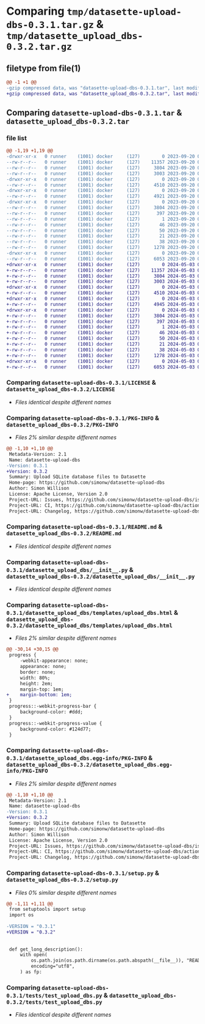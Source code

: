 # Comparing `tmp/datasette-upload-dbs-0.3.1.tar.gz` & `tmp/datasette_upload_dbs-0.3.2.tar.gz`

## filetype from file(1)

```diff
@@ -1 +1 @@
-gzip compressed data, was "datasette-upload-dbs-0.3.1.tar", last modified: Wed Sep 20 04:19:39 2023, max compression
+gzip compressed data, was "datasette_upload_dbs-0.3.2.tar", last modified: Fri May  3 00:13:00 2024, max compression
```

## Comparing `datasette-upload-dbs-0.3.1.tar` & `datasette_upload_dbs-0.3.2.tar`

### file list

```diff
@@ -1,19 +1,19 @@
-drwxr-xr-x   0 runner    (1001) docker     (127)        0 2023-09-20 04:19:39.878095 datasette-upload-dbs-0.3.1/
--rw-r--r--   0 runner    (1001) docker     (127)    11357 2023-09-20 04:19:17.000000 datasette-upload-dbs-0.3.1/LICENSE
--rw-r--r--   0 runner    (1001) docker     (127)     3804 2023-09-20 04:19:39.878095 datasette-upload-dbs-0.3.1/PKG-INFO
--rw-r--r--   0 runner    (1001) docker     (127)     3003 2023-09-20 04:19:17.000000 datasette-upload-dbs-0.3.1/README.md
-drwxr-xr-x   0 runner    (1001) docker     (127)        0 2023-09-20 04:19:39.874094 datasette-upload-dbs-0.3.1/datasette_upload_dbs/
--rw-r--r--   0 runner    (1001) docker     (127)     4510 2023-09-20 04:19:17.000000 datasette-upload-dbs-0.3.1/datasette_upload_dbs/__init__.py
-drwxr-xr-x   0 runner    (1001) docker     (127)        0 2023-09-20 04:19:39.878095 datasette-upload-dbs-0.3.1/datasette_upload_dbs/templates/
--rw-r--r--   0 runner    (1001) docker     (127)     4921 2023-09-20 04:19:17.000000 datasette-upload-dbs-0.3.1/datasette_upload_dbs/templates/upload_dbs.html
-drwxr-xr-x   0 runner    (1001) docker     (127)        0 2023-09-20 04:19:39.878095 datasette-upload-dbs-0.3.1/datasette_upload_dbs.egg-info/
--rw-r--r--   0 runner    (1001) docker     (127)     3804 2023-09-20 04:19:39.000000 datasette-upload-dbs-0.3.1/datasette_upload_dbs.egg-info/PKG-INFO
--rw-r--r--   0 runner    (1001) docker     (127)      397 2023-09-20 04:19:39.000000 datasette-upload-dbs-0.3.1/datasette_upload_dbs.egg-info/SOURCES.txt
--rw-r--r--   0 runner    (1001) docker     (127)        1 2023-09-20 04:19:39.000000 datasette-upload-dbs-0.3.1/datasette_upload_dbs.egg-info/dependency_links.txt
--rw-r--r--   0 runner    (1001) docker     (127)       46 2023-09-20 04:19:39.000000 datasette-upload-dbs-0.3.1/datasette_upload_dbs.egg-info/entry_points.txt
--rw-r--r--   0 runner    (1001) docker     (127)       50 2023-09-20 04:19:39.000000 datasette-upload-dbs-0.3.1/datasette_upload_dbs.egg-info/requires.txt
--rw-r--r--   0 runner    (1001) docker     (127)       21 2023-09-20 04:19:39.000000 datasette-upload-dbs-0.3.1/datasette_upload_dbs.egg-info/top_level.txt
--rw-r--r--   0 runner    (1001) docker     (127)       38 2023-09-20 04:19:39.878095 datasette-upload-dbs-0.3.1/setup.cfg
--rw-r--r--   0 runner    (1001) docker     (127)     1278 2023-09-20 04:19:17.000000 datasette-upload-dbs-0.3.1/setup.py
-drwxr-xr-x   0 runner    (1001) docker     (127)        0 2023-09-20 04:19:39.878095 datasette-upload-dbs-0.3.1/tests/
--rw-r--r--   0 runner    (1001) docker     (127)     6053 2023-09-20 04:19:17.000000 datasette-upload-dbs-0.3.1/tests/test_upload_dbs.py
+drwxr-xr-x   0 runner    (1001) docker     (127)        0 2024-05-03 00:13:00.271099 datasette_upload_dbs-0.3.2/
+-rw-r--r--   0 runner    (1001) docker     (127)    11357 2024-05-03 00:12:45.000000 datasette_upload_dbs-0.3.2/LICENSE
+-rw-r--r--   0 runner    (1001) docker     (127)     3804 2024-05-03 00:13:00.271099 datasette_upload_dbs-0.3.2/PKG-INFO
+-rw-r--r--   0 runner    (1001) docker     (127)     3003 2024-05-03 00:12:45.000000 datasette_upload_dbs-0.3.2/README.md
+drwxr-xr-x   0 runner    (1001) docker     (127)        0 2024-05-03 00:13:00.267099 datasette_upload_dbs-0.3.2/datasette_upload_dbs/
+-rw-r--r--   0 runner    (1001) docker     (127)     4510 2024-05-03 00:12:45.000000 datasette_upload_dbs-0.3.2/datasette_upload_dbs/__init__.py
+drwxr-xr-x   0 runner    (1001) docker     (127)        0 2024-05-03 00:13:00.271099 datasette_upload_dbs-0.3.2/datasette_upload_dbs/templates/
+-rw-r--r--   0 runner    (1001) docker     (127)     4945 2024-05-03 00:12:45.000000 datasette_upload_dbs-0.3.2/datasette_upload_dbs/templates/upload_dbs.html
+drwxr-xr-x   0 runner    (1001) docker     (127)        0 2024-05-03 00:13:00.271099 datasette_upload_dbs-0.3.2/datasette_upload_dbs.egg-info/
+-rw-r--r--   0 runner    (1001) docker     (127)     3804 2024-05-03 00:13:00.000000 datasette_upload_dbs-0.3.2/datasette_upload_dbs.egg-info/PKG-INFO
+-rw-r--r--   0 runner    (1001) docker     (127)      397 2024-05-03 00:13:00.000000 datasette_upload_dbs-0.3.2/datasette_upload_dbs.egg-info/SOURCES.txt
+-rw-r--r--   0 runner    (1001) docker     (127)        1 2024-05-03 00:13:00.000000 datasette_upload_dbs-0.3.2/datasette_upload_dbs.egg-info/dependency_links.txt
+-rw-r--r--   0 runner    (1001) docker     (127)       46 2024-05-03 00:13:00.000000 datasette_upload_dbs-0.3.2/datasette_upload_dbs.egg-info/entry_points.txt
+-rw-r--r--   0 runner    (1001) docker     (127)       50 2024-05-03 00:13:00.000000 datasette_upload_dbs-0.3.2/datasette_upload_dbs.egg-info/requires.txt
+-rw-r--r--   0 runner    (1001) docker     (127)       21 2024-05-03 00:13:00.000000 datasette_upload_dbs-0.3.2/datasette_upload_dbs.egg-info/top_level.txt
+-rw-r--r--   0 runner    (1001) docker     (127)       38 2024-05-03 00:13:00.271099 datasette_upload_dbs-0.3.2/setup.cfg
+-rw-r--r--   0 runner    (1001) docker     (127)     1278 2024-05-03 00:12:45.000000 datasette_upload_dbs-0.3.2/setup.py
+drwxr-xr-x   0 runner    (1001) docker     (127)        0 2024-05-03 00:13:00.271099 datasette_upload_dbs-0.3.2/tests/
+-rw-r--r--   0 runner    (1001) docker     (127)     6053 2024-05-03 00:12:45.000000 datasette_upload_dbs-0.3.2/tests/test_upload_dbs.py
```

### Comparing `datasette-upload-dbs-0.3.1/LICENSE` & `datasette_upload_dbs-0.3.2/LICENSE`

 * *Files identical despite different names*

### Comparing `datasette-upload-dbs-0.3.1/PKG-INFO` & `datasette_upload_dbs-0.3.2/PKG-INFO`

 * *Files 2% similar despite different names*

```diff
@@ -1,10 +1,10 @@
 Metadata-Version: 2.1
 Name: datasette-upload-dbs
-Version: 0.3.1
+Version: 0.3.2
 Summary: Upload SQLite database files to Datasette
 Home-page: https://github.com/simonw/datasette-upload-dbs
 Author: Simon Willison
 License: Apache License, Version 2.0
 Project-URL: Issues, https://github.com/simonw/datasette-upload-dbs/issues
 Project-URL: CI, https://github.com/simonw/datasette-upload-dbs/actions
 Project-URL: Changelog, https://github.com/simonw/datasette-upload-dbs/releases
```

### Comparing `datasette-upload-dbs-0.3.1/README.md` & `datasette_upload_dbs-0.3.2/README.md`

 * *Files identical despite different names*

### Comparing `datasette-upload-dbs-0.3.1/datasette_upload_dbs/__init__.py` & `datasette_upload_dbs-0.3.2/datasette_upload_dbs/__init__.py`

 * *Files identical despite different names*

### Comparing `datasette-upload-dbs-0.3.1/datasette_upload_dbs/templates/upload_dbs.html` & `datasette_upload_dbs-0.3.2/datasette_upload_dbs/templates/upload_dbs.html`

 * *Files 2% similar despite different names*

```diff
@@ -30,14 +30,15 @@
 progress {
     -webkit-appearance: none;
     appearance: none;
     border: none;
     width: 80%;
     height: 2em;
     margin-top: 1em;
+    margin-bottom: 1em;
 }
 progress::-webkit-progress-bar {
     background-color: #ddd;
 }
 progress::-webkit-progress-value {
     background-color: #124d77;
 }
```

### Comparing `datasette-upload-dbs-0.3.1/datasette_upload_dbs.egg-info/PKG-INFO` & `datasette_upload_dbs-0.3.2/datasette_upload_dbs.egg-info/PKG-INFO`

 * *Files 2% similar despite different names*

```diff
@@ -1,10 +1,10 @@
 Metadata-Version: 2.1
 Name: datasette-upload-dbs
-Version: 0.3.1
+Version: 0.3.2
 Summary: Upload SQLite database files to Datasette
 Home-page: https://github.com/simonw/datasette-upload-dbs
 Author: Simon Willison
 License: Apache License, Version 2.0
 Project-URL: Issues, https://github.com/simonw/datasette-upload-dbs/issues
 Project-URL: CI, https://github.com/simonw/datasette-upload-dbs/actions
 Project-URL: Changelog, https://github.com/simonw/datasette-upload-dbs/releases
```

### Comparing `datasette-upload-dbs-0.3.1/setup.py` & `datasette_upload_dbs-0.3.2/setup.py`

 * *Files 0% similar despite different names*

```diff
@@ -1,11 +1,11 @@
 from setuptools import setup
 import os
 
-VERSION = "0.3.1"
+VERSION = "0.3.2"
 
 
 def get_long_description():
     with open(
         os.path.join(os.path.dirname(os.path.abspath(__file__)), "README.md"),
         encoding="utf8",
     ) as fp:
```

### Comparing `datasette-upload-dbs-0.3.1/tests/test_upload_dbs.py` & `datasette_upload_dbs-0.3.2/tests/test_upload_dbs.py`

 * *Files identical despite different names*

